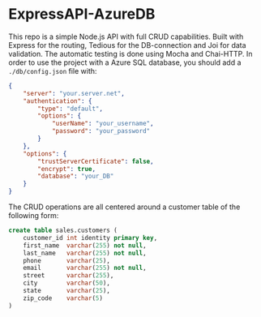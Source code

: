 # ExpressAPI-AzureDB
This repo is a simple Node.js API with full CRUD capabilities. Built with Express for the routing, Tedious for the DB-connection and Joi for data validation.
The automatic testing is done using Mocha and Chai-HTTP. In order to use the project with a Azure SQL database, you should add a `./db/config.json` file with:
```json
{  
    "server": "your.server.net", 
    "authentication": {
        "type": "default",
        "options": {
            "userName": "your_username", 
            "password": "your_password" 
        }
    },
    "options": {
        "trustServerCertificate": false,
        "encrypt": true,
        "database": "your_DB"
    }
} 
```
The CRUD operations are all centered around a customer table of the following form:
```sql
create table sales.customers (
    customer_id int identity primary key,
    first_name  varchar(255) not null,
    last_name   varchar(255) not null,
    phone       varchar(25),
    email       varchar(255) not null,
    street      varchar(255),
    city        varchar(50),
    state       varchar(25),
    zip_code    varchar(5)
)
```
